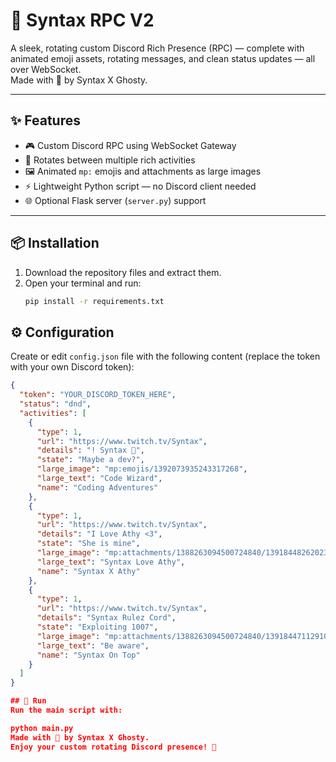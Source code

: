 # 🌌 Syntax RPC V2

A sleek, rotating custom Discord Rich Presence (RPC) — complete with animated emoji assets, rotating messages, and clean status updates — all over WebSocket.  
Made with 🧠 by Syntax X Ghosty.

---

## ✨ Features

- 🎮 Custom Discord RPC using WebSocket Gateway  
- 🔁 Rotates between multiple rich activities  
- 🖼️ Animated `mp:` emojis and attachments as large images  
- ⚡ Lightweight Python script — no Discord client needed  
- 🌐 Optional Flask server (`server.py`) support  

---

## 📦 Installation

1. Download the repository files and extract them.  
2. Open your terminal and run:  
   ```bash
   pip install -r requirements.txt
## ⚙️ Configuration

Create or edit `config.json` file with the following content (replace the token with your own Discord token):

```json
{
  "token": "YOUR_DISCORD_TOKEN_HERE",
  "status": "dnd",
  "activities": [
    {
      "type": 1,
      "url": "https://www.twitch.tv/Syntax",
      "details": "! Syntax 🥀",
      "state": "Maybe a dev?",
      "large_image": "mp:emojis/1392073935243317268",
      "large_text": "Code Wizard",
      "name": "Coding Adventures"
    },
    {
      "type": 1,
      "url": "https://www.twitch.tv/Syntax",
      "details": "I Love Athy <3",
      "state": "She is mine",
      "large_image": "mp:attachments/1388263094500724840/1391844826202374224/lylies.gif",
      "large_text": "Syntax Love Athy",
      "name": "Syntax X Athy"
    },
    {
      "type": 1,
      "url": "https://www.twitch.tv/Syntax",
      "details": "Syntax Rulez Cord",
      "state": "Exploiting 1007",
      "large_image": "mp:attachments/1388263094500724840/1391844711291031573/1.gif",
      "large_text": "Be aware",
      "name": "Syntax On Top"
    }
  ]
}

## 🚀 Run
Run the main script with:

python main.py
Made with 🧠 by Syntax X Ghosty.
Enjoy your custom rotating Discord presence! 🎉
